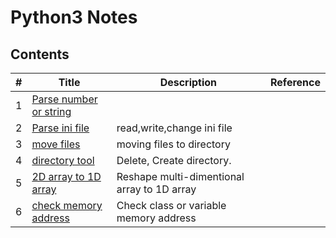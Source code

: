 # Python3 Notes

## Contents

| # | Title | Description | Reference |
|---| ----- | ----------- | --------- |
|1| [Parse number or string](./parse-argument.py)|  | |
|2| [Parse ini file](./parse-ini/ini-demo.py)| read,write,change ini file | |
|3| [move files](./move-files-to-dir.py)| moving files to directory | |
|4| [directory tool](./directory-tools.py)| Delete, Create directory.  | |
|5| [ 2D array to 1D array](./numpy/array-reshape.py)| Reshape multi-dimentional array to 1D array |
|6| [check memory address](https://github.com/miseon119/python-notes/blob/fb6de84a723abc9c3a5a9079134fff7622817452/check-memory-addr.py#L1)| Check class or variable memory address |




